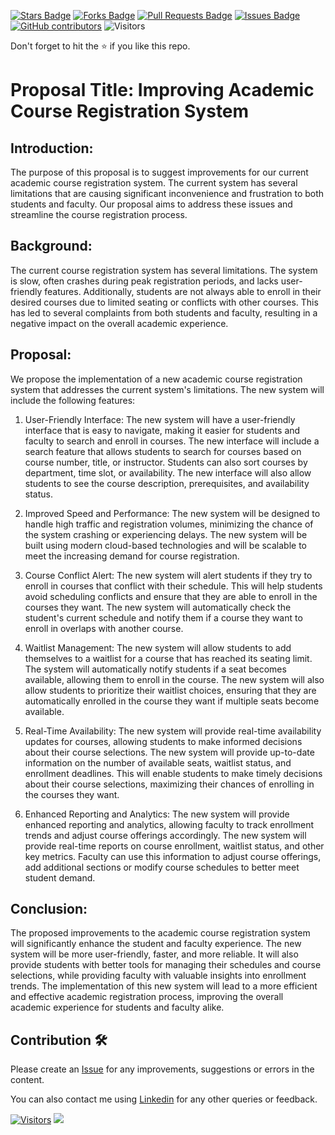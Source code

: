 <a href="https://github.com/drshahizan/software-engineering/stargazers"><img src="https://img.shields.io/github/stars/drshahizan/software-engineering" alt="Stars Badge"/></a>
<a href="https://github.com/drshahizan/software-engineering/network/members"><img src="https://img.shields.io/github/forks/drshahizan/software-engineering" alt="Forks Badge"/></a>
<a href="https://github.com/drshahizan/software-engineering/pulls"><img src="https://img.shields.io/github/issues-pr/drshahizan/software-engineering" alt="Pull Requests Badge"/></a>
<a href="https://github.com/drshahizan/software-engineering/issues"><img src="https://img.shields.io/github/issues/drshahizan/software-engineering" alt="Issues Badge"/></a>
<a href="https://github.com/drshahizan/software-engineering/graphs/contributors"><img alt="GitHub contributors" src="https://img.shields.io/github/contributors/drshahizan/software-engineering?color=2b9348"></a>
![Visitors](https://api.visitorbadge.io/api/visitors?path=https%3A%2F%2Fgithub.com%2Fdrshahizan%2Fsoftware-engineering&labelColor=%23d9e3f0&countColor=%23697689&style=flat)


Don't forget to hit the :star: if you like this repo.
# Proposal Title: Improving Academic Course Registration System

## Introduction:
The purpose of this proposal is to suggest improvements for our current academic course registration system. The current system has several limitations that are causing significant inconvenience and frustration to both students and faculty. Our proposal aims to address these issues and streamline the course registration process.

## Background:
The current course registration system has several limitations. The system is slow, often crashes during peak registration periods, and lacks user-friendly features. Additionally, students are not always able to enroll in their desired courses due to limited seating or conflicts with other courses. This has led to several complaints from both students and faculty, resulting in a negative impact on the overall academic experience.

## Proposal:
We propose the implementation of a new academic course registration system that addresses the current system's limitations. The new system will include the following features:

1. User-Friendly Interface: The new system will have a user-friendly interface that is easy to navigate, making it easier for students and faculty to search and enroll in courses. The new interface will include a search feature that allows students to search for courses based on course number, title, or instructor. Students can also sort courses by department, time slot, or availability. The new interface will also allow students to see the course description, prerequisites, and availability status.

2. Improved Speed and Performance: The new system will be designed to handle high traffic and registration volumes, minimizing the chance of the system crashing or experiencing delays. The new system will be built using modern cloud-based technologies and will be scalable to meet the increasing demand for course registration.

3. Course Conflict Alert: The new system will alert students if they try to enroll in courses that conflict with their schedule. This will help students avoid scheduling conflicts and ensure that they are able to enroll in the courses they want. The new system will automatically check the student's current schedule and notify them if a course they want to enroll in overlaps with another course.

4. Waitlist Management: The new system will allow students to add themselves to a waitlist for a course that has reached its seating limit. The system will automatically notify students if a seat becomes available, allowing them to enroll in the course. The new system will also allow students to prioritize their waitlist choices, ensuring that they are automatically enrolled in the course they want if multiple seats become available.

5. Real-Time Availability: The new system will provide real-time availability updates for courses, allowing students to make informed decisions about their course selections. The new system will provide up-to-date information on the number of available seats, waitlist status, and enrollment deadlines. This will enable students to make timely decisions about their course selections, maximizing their chances of enrolling in the courses they want.

6. Enhanced Reporting and Analytics: The new system will provide enhanced reporting and analytics, allowing faculty to track enrollment trends and adjust course offerings accordingly. The new system will provide real-time reports on course enrollment, waitlist status, and other key metrics. Faculty can use this information to adjust course offerings, add additional sections or modify course schedules to better meet student demand.

## Conclusion:
The proposed improvements to the academic course registration system will significantly enhance the student and faculty experience. The new system will be more user-friendly, faster, and more reliable. It will also provide students with better tools for managing their schedules and course selections, while providing faculty with valuable insights into enrollment trends. The implementation of this new system will lead to a more efficient and effective academic registration process, improving the overall academic experience for students and faculty alike.

## Contribution 🛠️
Please create an [Issue](https://github.com/drshahizan/software-engineering/issues) for any improvements, suggestions or errors in the content.

You can also contact me using [Linkedin](https://www.linkedin.com/in/drshahizan/) for any other queries or feedback.

[![Visitors](https://api.visitorbadge.io/api/visitors?path=https%3A%2F%2Fgithub.com%2Fdrshahizan&labelColor=%23697689&countColor=%23555555&style=plastic)](https://visitorbadge.io/status?path=https%3A%2F%2Fgithub.com%2Fdrshahizan)
![](https://hit.yhype.me/github/profile?user_id=81284918)


